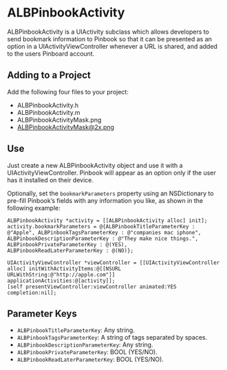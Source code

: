 # ALBPinbookActivity
ALBPinbookActivity is a UIActivity subclass which allows developers to send bookmark information to Pinbook so that it can be presented as an option in a UIActivityViewController whenever a URL is shared, and added to the users Pinboard account.

## Adding to a Project
Add the following four files to your project:

* ALBPinbookActivity.h
* ALBPinbookActivity.m
* ALBPinbookActivityMask.png
* ALBPinbookActivityMask@2x.png

## Use
Just create a new ALBPinbookActivity object and use it with a UIActivityViewController. Pinbook will appear as an option only if the user has it installed on their device.

Optionally, set the `bookmarkParameters` property using an NSDictionary to pre-fill Pinbook’s fields with any information you like, as shown in the following example:

	ALBPinbookActivity *activity = [[ALBPinbookActivity alloc] init];
    activity.bookmarkParameters = @{ALBPinbookTitleParameterKey : @"Apple", ALBPinbookTagsParameterKey : @"companies mac iphone", ALBPinbookDescriptionParameterKey : @"They make nice things.", ALBPinbookPrivateParameterKey : @(YES), ALBPinbookReadLaterParameterKey : @(NO)};
    
    UIActivityViewController *viewController = [[UIActivityViewController alloc] initWithActivityItems:@[[NSURL URLWithString:@"http://apple.com"]] applicationActivities:@[activity]];
    [self presentViewController:viewController animated:YES completion:nil];

## Parameter Keys

* `ALBPinbookTitleParameterKey`: Any string.
* `ALBPinbookTagsParameterKey`: A string of tags separated by spaces.
* `ALBPinbookDescriptionParameterKey`: Any string.
* `ALBPinbookPrivateParameterKey`: BOOL (YES/NO).
* `ALBPinbookReadLaterParameterKey`: BOOL (YES/NO).
